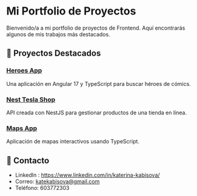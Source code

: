 # Mi Portfolio de Proyectos

Bienvenido/a a mi portfolio de proyectos de Frontend. Aquí encontrarás algunos de mis trabajos más destacados.

## 🔹 Proyectos Destacados

### [Heroes App](https://github.com/KateKabisova/heroesApp)  
Una aplicación en Angular 17 y TypeScript para buscar héroes de cómics.

### [Nest Tesla Shop](https://github.com/tu-usuario/nest-teslo-shop)  
API creada con NestJS para gestionar productos de una tienda en línea.

### [Maps App](https://github.com/tu-usuario/maps-app)  
Aplicación de mapas interactivos usando TypeScript.

## 📩 Contacto
-  LinkedIn : https://www.linkedin.com/in/katerina-kabisova/
-  Correo: katekabisova@gmail.com
-  Teléfono: 603772303
